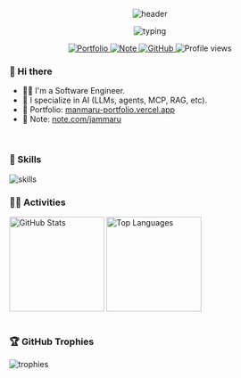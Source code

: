 <!-- Header -->
<p align="center">
  <img alt="header" src="https://capsule-render.vercel.app/api?type=waving&color=gradient&height=160&section=header&text=manmaru-ai&fontSize=40&fontAlignY=35" />
</p>

<!-- Typing Intro -->
<p align="center">
  <img src="https://readme-typing-svg.herokuapp.com?font=Fira+Code&size=22&duration=2000&pause=800&color=58A6FF&center=true&vCenter=true&width=600&lines=Software+Engineer;AI+Engineer;Welcome+to+my+GitHub!" alt="typing" />
</p>

<!-- Quick Links / Badges -->
<p align="center">
  <a href="https://manmaru-portfolio.vercel.app/" target="_blank">
    <img src="https://img.shields.io/badge/Portfolio-000?style=for-the-badge&logo=vercel&logoColor=white" alt="Portfolio" />
  </a>
  <a href="https://note.com/jammaru" target="_blank">
    <img src="https://img.shields.io/badge/Note-000?style=for-the-badge&logoColor=white" alt="Note" />
  </a>
  <a href="https://github.com/manmaru-ai" target="_blank">
    <img src="https://img.shields.io/badge/GitHub-manmaru--ai-181717?style=for-the-badge&logo=github&logoColor=white" alt="GitHub" />
  </a>
  <img src="https://komarev.com/ghpvc/?username=manmaru-ai&color=0e75b6&style=for-the-badge" alt="Profile views" />
</p>

<!-- Greeting -->
<h3>
  👋 Hi there
</h3>

<ul>
  <li>🧑‍💻 I'm a Software Engineer.</li>
  <li>🧠 I specialize in AI (LLMs, agents, MCP, RAG, etc).</li>
  <li>🔗 Portfolio: <a href="https://manmaru-portfolio.vercel.app/" target="_blank">manmaru-portfolio.vercel.app</a></li>
  <li>📝 Note: <a href="https://note.com/jammaru" target="_blank">note.com/jammaru</a></li>
</ul>

<br/>

<!-- Skills -->
<h3>🌱 Skills</h3>
<img alt="skills" src="https://skillicons.dev/icons?theme=dark&perline=9&i=html,css,js,ts,react,nextjs,tailwind,nodejs,python,ruby,rails,graphql,supabase,vercel,cloudflare,docker,git" />

<br/>

<!-- Activities -->
<h3>🏃‍♀️ Activities</h3>
<div align="left">
  <img alt="GitHub Stats" height="170" src="https://github-readme-stats.vercel.app/api?username=manmaru-ai&theme=vue-dark&show_icons=true" />
  <img alt="Top Languages" height="170" src="https://github-readme-stats.vercel.app/api/top-langs/?username=manmaru-ai&theme=vue-dark&layout=compact" />
</div>

<br/>

<!-- Trophies -->
<h3>🏆 GitHub Trophies</h3>
<p>
  <img src="https://github-profile-trophy.vercel.app/?username=manmaru-ai&theme=onedark&no-bg=true&no-frame=true&column=6" alt="trophies" />
</p>


